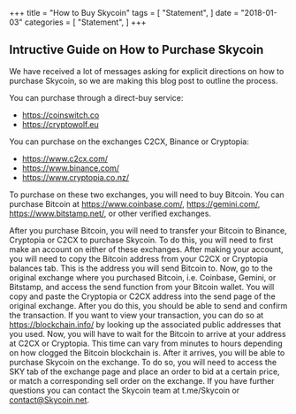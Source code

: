 +++
title = "How to Buy Skycoin"
tags = [
    "Statement",
]
date = "2018-01-03"
categories = [
    "Statement",
]
+++

## Intructive Guide on How to Purchase Skycoin

We have received a lot of messages asking for explicit directions on how to purchase Skycoin,
so we are making this blog post to outline the process.

You can purchase through a direct-buy service:

* https://coinswitch.co
* https://cryptowolf.eu

You can purchase on the exchanges C2CX, Binance or Cryptopia:

* https://www.c2cx.com/
* https://www.binance.com/
* https://www.cryptopia.co.nz/

To purchase on these two exchanges, you will need to buy Bitcoin.
You can purchase Bitcoin at https://www.coinbase.com/, https://gemini.com/, https://www.bitstamp.net/, or other verified exchanges.

After you purchase Bitcoin, you will need to transfer your Bitcoin to Binance, Cryptopia or C2CX to purchase Skycoin.
To do this, you will need to first make an account on either of these exchanges. After making your account, you will need to copy the Bitcoin address from your C2CX or Cryptopia balances tab. This is the address you will send Bitcoin to. Now, go to the original exchange where you purchased Bitcoin, i.e. Coinbase, Gemini, or Bitstamp, and access the send function from your Bitcoin wallet. You will copy and paste the Cryptopia or C2CX address into the send page of the original exchange. After you do this, you should be able to send and confirm the transaction. If you want to view your transaction, you can do so at https://blockchain.info/ by looking up the associated public addresses that you used. Now, you will have to wait for the Bitcoin to arrive at your address at C2CX or Cryptopia. This time can vary from minutes to hours depending on how clogged the Bitcoin blockchain is. After it arrives, you will be able to purchase Skycoin on the exchange. To do so, you will need to access the SKY tab of the exchange page and place an order to bid at a certain price, or match a corresponding sell order on the exchange. If you have further questions you can contact the Skycoin team at t.me/Skycoin or contact@Skycoin.net.
